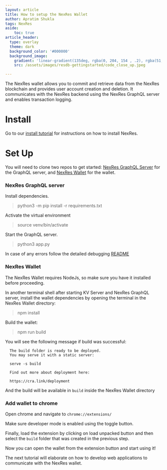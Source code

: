 ```yaml
---
layout: article
title: How to setup the NexRes Wallet
author: Apratim Shukla
tags: NexRes
aside:
    toc: true
article_header:
  type: overlay
  theme: dark
  background_color: '#000000'
  background_image:
    gradient: 'linear-gradient(135deg, rgba(0, 204, 154 , .2), rgba(51, 154, 154, .2))'
    src: /assets/images/resdb-gettingstarted/code_close_up.jpeg

---
```


The NexRes wallet allows you to commit and retrieve data from the NexRes blockchain and provides user account creation and deletion. It communicates with the NexRes backend using the NexRes GraphQL server and enables transaction logging.

# Install
Go to our [install tutorial](https://blog.resilientdb.com/2022/09/28/GettingStartedNexRes.html) for instructions on how to install NexRes.

# Set Up 

You will need to clone two repos to get started: [NexRes GraphQL Server](https://github.com/ExpoDB/NexresGraphQL) for the GraphQL server, and [NexRes Wallet](https://github.com/ResilientApp/NexresWallet) for the wallet. 

### NexRes GraphQL server
Install dependencies.
  > python3 -m pip install -r requirements.txt

Activate the virtual environment
  > source venv/bin/activate

Start the GraphQL server.
  > python3 app.py

In case of any errors follow the detailed debugging [README](https://github.com/ResilientApp/NexresGraphQL/blob/main/README.md)

### NexRes Wallet
The NexRes Wallet requires NodeJs, so make sure you have it installed before proceeding.

In another terminal shell after starting KV Server and NexRes GraphQL server, install the wallet dependencies by opening the terminal in the NexRes Wallet directory: 
  > npm install

Build the wallet:
  > npm run build

You will see the following message if build was successful: 
  ```
    The build folder is ready to be deployed.
    You may serve it with a static server:

    serve -s build

    Find out more about deployment here:

    https://cra.link/deployment
  ```

And the build will be available in `build` inside the NexRes Wallet directory

### Add wallet to chrome
Open chrome and navigate to `chrome://extensions/`

Make sure developer mode is enabled using the toggle button.

Finally, load the extension by clicking on load unpacked button and then select the `build` folder that was created in the previous step.

Now you can open the wallet from the extension button and start using it!

The next tutorial will elaborate on how to develop web applications to communicate with the NexRes wallet.